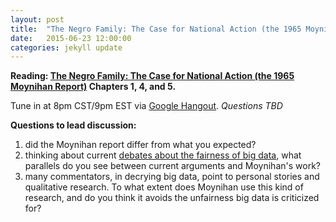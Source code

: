 ```yaml
---
layout: post
title:  "The Negro Family: The Case for National Action (the 1965 Moynihan Report)"
date:   2015-06-23 12:00:00
categories: jekyll update
---
```


**Reading: [The Negro Family: The Case for National Action (the 1965 Moynihan Report)](https://web.stanford.edu/~mrosenfe/Moynihan%27s%20The%20Negro%20Family.pdf) Chapters 1, 4, and 5.**

Tune in at 8pm CST/9pm EST via [Google Hangout](https://plus.google.com/hangouts/_/calendar/d2lsbGlhbXMucmViZWNjYUBnbWFpbC5jb20.bqtascc21grhvsndib903e67jk?authuser=0). *Questions TBD*

**Questions to lead discussion:**

1. did the Moynihan report differ from what you expected?
2. thinking about current [debates about the fairness of big data]( https://medium.com/@hannawallach/big-data-machine-learning-and-the-social-sciences-927a8e20460d), what parallels do you see between current arguments and Moynihan's work?
3. many commentators, in decrying big data, point to personal stories and qualitative research. To what extent does Moynihan use this kind of research, and do you think it avoids the unfairness big data is criticized for?
